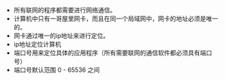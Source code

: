 - 所有联网的程序都需要进行网络通信。  
- 计算机中只有一哥屋里网卡，而且在同一个局域网中，网卡的地址必须是唯一的。
- 网卡通过唯一的ip地址来进行定位。    
- ip地址定位计算机    
- 端口号用来定位具体的应用程序（所有需要联网的通信软件都必须具有端口号）  
- 端口号默认范围 0 - 65536 之间   